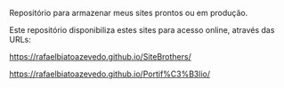 Repositório para armazenar meus sites prontos ou em produção.

Este repositório disponibiliza estes sites para acesso online, através das URLs:

https://rafaelbiatoazevedo.github.io/SiteBrothers/

https://rafaelbiatoazevedo.github.io/Portif%C3%B3lio/

